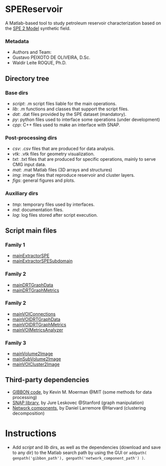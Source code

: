 # SPEReservoir

A Matlab-based tool to study petroleum reservoir characterization based on the [SPE 2 Model](http://www.spe.org/web/csp/datasets/set02.htm) synthetic field.

### Metadata

- Authors and Team: 
 - Gustavo PEIXOTO DE OLIVEIRA, D.Sc.
 - Waldir Leite ROQUE, Ph.D.

## Directory tree

### Base dirs 

* _script_: .m script files liable for the main operations.
* _lib_: .m functions and classes that support the script files.
* _dat_: .dat files provided by the SPE dataset (mandatory). 
* _py_: python files used to interface some operations (under
  development)
* _cpp_: C++ files used to make an interface with SNAP.  

### Post-processing dirs

* _csv_: .csv files that are produced for data analysis.
* _vtk_: .vtk files for geometry visualization.
* _txt_: .txt files that are produced for specific operations, mainly to
  serve CMG input data.
* _mat_: .mat Matlab files (3D arrays and structures)
* _img_: image files that reproduce reservoir and cluster layers. 
* _figs_: general figures and plots.


### Auxiliary dirs

* _tmp_: temporary files used by interfaces.
* _md_: documentation files.
* _log_: log files stored after script execution.


## Script main files

### Family 1

* [mainExtractorSPE](md/mainExtractorSPE.md)
* [mainExtractorSPESubdomain](md/mainExtractorSPESubdomain.md)

### Family 2

* [mainDRTGraphData](md/mainDRTGraphData.md)
* [mainDRTGraphMetrics](md/mainDRTGraphMetrics.md)

### Family 2

* [mainVOIConnections](md/mainVOIConnections.md)
* [mainVOIDRTGraphData](md/mainVOIDRTGraphData.md)
* [mainVOIDRTGraphMetrics](md/mainVOIDRTGraphMetrics.md)
* [mainVOIMetricsAnalyzer](md/mainVOIMetricsAnalyzer.md)

### Family 3

* [mainVolume2Image](md/mainVolume2Image.md)
* [mainSubVolume2Image](md/mainSubVolume2Image.md)
* [mainVOICluster2Image](md/mainVOICluster2Image.md)

## Third-party dependencies

* [GIBBON code](http://www.gibboncode.org), by Kevin M. Moerman @MIT (some methods for data
  processing) 
* [SNAP library](http://snap.stanford.edu), by Jure Leskovec @Stanford
  (graph manipulation)
* [Network components](http://danlarremore.com/), by Daniel Larremore @Harvard (clustering decomposition)

# Instructions

- Add _script_ and _lib_ dirs, as well as the dependencies (download and
  save to any dir) to the Matlab search path by using the GUI or 
  `addpath( genpath('gibbon_path'), genpath('network_component_path')
  )`.

